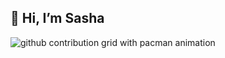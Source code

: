 ## 👋 Hi, I’m Sasha


<picture>
  <source media="(prefers-color-scheme: dark)" srcset="https://raw.githubusercontent.com/SashaCreate/SashaCreate/output/pacman-dark.svg">
  <source media="(prefers-color-scheme: light)" srcset="https://raw.githubusercontent.com/SashaCreate/SashaCreate/output/pacman-light.svg">
  <img alt="github contribution grid with pacman animation" src="https://raw.githubusercontent.com/SashaCreate/SashaCreate/output/pacman-light.svg">
</picture>
